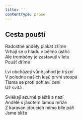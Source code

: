 ```yaml
---
title: ''
contentType: prose
---
```


## Cesta pouští

Radostné anděly plakat zříme  
Vrhají se o hladu v bělmo ústřic  
Ale trombóny je zastavují v letu  
Poušť dříme

Lvi obcházejí vůně jahod je trýzní  
V poledne našich lesů první stoupá  
Tlama se proti pohlaví cení  
Už svítá

Svlékají azurné pláště a nazí  
Andělé s jásotem lámou mříže  
Z karavan jdoucích mimo bíle páří  
Jsme blíže
